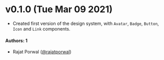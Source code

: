 # v0.1.0 (Tue Mar 09 2021)

- Created first version of the design system, with `Avatar`, `Badge`, `Button`, `Icon` and `Link` components.
#### Authors: 1

- Rajat Porwal ([@rajatporwal](https://github.com/rajatporwal))
